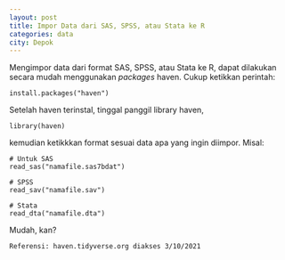 ```yaml
---
layout: post
title: Impor Data dari SAS, SPSS, atau Stata ke R
categories: data
city: Depok
---
```

Mengimpor data dari format SAS, SPSS, atau Stata ke R, dapat dilakukan secara mudah menggunakan _packages_ haven. Cukup ketikkan perintah: 

`install.packages("haven")`

Setelah haven terinstal, tinggal panggil library haven,

`library(haven)`

kemudian ketikkkan format sesuai data apa yang ingin diimpor. Misal:

~~~
# Untuk SAS
read_sas("namafile.sas7bdat")

# SPSS
read_sav("namafile.sav")

# Stata
read_dta("namafile.dta")
~~~

Mudah, kan?

`Referensi: haven.tidyverse.org diakses 3/10/2021`
